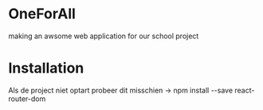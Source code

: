 # OneForAll
making an awsome web application for our school project

# Installation
Als de project niet optart probeer dit misschien -> npm install --save react-router-dom
